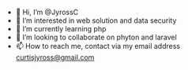- 👋 Hi, I’m @JyrossC
- 👀 I’m interested in web solution and data security
- 🌱 I’m currently learning php
- 💞️ I’m looking to collaborate on phyton and laravel
- 📫 How to reach me, contact via my email address
         curtisjyross@gmail.com

<!---
JyrossC/JyrossC is a ✨ special ✨ repository because its `README.md` (this file) appears on your GitHub profile.
You can click the Preview link to take a look at your changes.
--->
